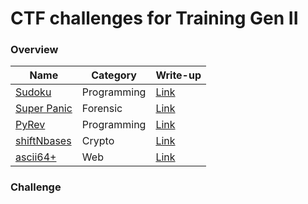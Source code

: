 # CTF challenges for Training Gen II
  
  
### Overview  

| Name | Category | Write-up | 
| ---- | ---- | --- |
| [Sudoku](/ctf/sudoku.cpp) | Programming | [Link](https://github.com/ispclub/CTFwriteups/blob/main/generalTrainingGenII/readme.md#1-sudoku)
| [Super Panic](/ctf/panic.jpg) | Forensic| [Link](https://github.com/ispclub/CTFwriteups/blob/main/generalTrainingGenII/readme.md#2-super-panic)
| [PyRev](/ctf/pyRev.py) | Programming | [Link](https://github.com/ispclub/CTFwriteups/blob/main/generalTrainingGenII/readme.md#3-pyrev)
| [shiftNbases](/ctf/shiftNbases.txt) | Crypto | [Link](https://github.com/ispclub/CTFwriteups/blob/main/generalTrainingGenII/readme.md#4-shiftnbase)
| [ascii64+](/ctf/snyde.js) | Web | [Link](https://github.com/ispclub/CTFwriteups/blob/main/generalTrainingGenII/readme.md#5-ascii64)
  
### Challenge
  
  
